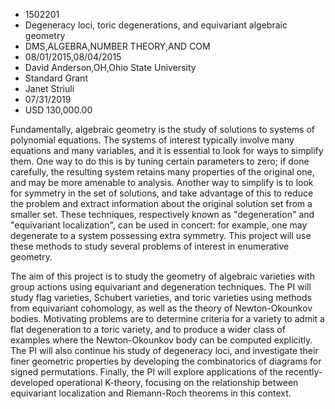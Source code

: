 
* 1502201
* Degeneracy loci, toric degenerations, and equivariant algebraic geometry
* DMS,ALGEBRA,NUMBER THEORY,AND COM
* 08/01/2015,08/04/2015
* David Anderson,OH,Ohio State University
* Standard Grant
* Janet Striuli
* 07/31/2019
* USD 130,000.00

Fundamentally, algebraic geometry is the study of solutions to systems of
polynomial equations. The systems of interest typically involve many equations
and many variables, and it is essential to look for ways to simplify them. One
way to do this is by tuning certain parameters to zero; if done carefully, the
resulting system retains many properties of the original one, and may be more
amenable to analysis. Another way to simplify is to look for symmetry in the set
of solutions, and take advantage of this to reduce the problem and extract
information about the original solution set from a smaller set. These
techniques, respectively known as "degeneration" and "equivariant localization",
can be used in concert: for example, one may degenerate to a system possessing
extra symmetry. This project will use these methods to study several problems of
interest in enumerative geometry.

The aim of this project is to study the geometry of algebraic varieties with
group actions using equivariant and degeneration techniques. The PI will study
flag varieties, Schubert varieties, and toric varieties using methods from
equivariant cohomology, as well as the theory of Newton-Okounkov bodies.
Motivating problems are to determine criteria for a variety to admit a flat
degeneration to a toric variety, and to produce a wider class of examples where
the Newton-Okounkov body can be computed explicitly. The PI will also continue
his study of degeneracy loci, and investigate their finer geometric properties
by developing the combinatorics of diagrams for signed permutations. Finally,
the PI will explore applications of the recently-developed operational K-theory,
focusing on the relationship between equivariant localization and Riemann-Roch
theorems in this context.
